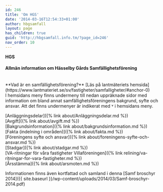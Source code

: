 ```yaml
---
id: 246
title: 'Om HGS'
date: '2014-03-16T12:54:33+01:00'
author: hbgsamfall
layout: page
has_children: true
guid: 'http://hbgsamfall.info.tm/?page_id=246'
nav_order: 10
---
```


**HGS**

#### **Allmän information om Hässelby Gårds Samfällighetsförening**  

<BR>
**Vad är en samfällighetsförening?**  
[Läs på lantmäteriets hemsida](https://www.lantmateriet.se/sv/fastigheter/samfalligheter/#anchor-0)

<BR>
I hemsidans meny finns undermeny till nedan uppräknade sidor med information om bland annat samfällighetsföreningens bakgrund, syfte och ansvar. Att det finns undermenyer är indikerat med ˅ i hemsidans meny.

[Anläggningsdelar]({% link about/Anläggningsdelar.md %})  
[Avgift]({% link about/avgift.md %})  
[Bakgrundsinformation]({% link about/bakgrundsinformation.md %})  
[Fakta (indelning i områden)]({% link about/fakta.md %})  
[Föreningens syfte och ansvar]({% link about/foreningens-syfte-och-ansvar.md %})  
[Stadgar]({% link about/stadgar.md %})  
[VA-ritningar för våra fastigheter Villaföreningen]({% link relining/va-ritningar-for-vara-fastigheter.md %})  
[Årsstämma]({% link about/arsmoten.md %})  

Informationen finns även kortfattad och samland i denna [Samf broschyr 2014]({{ site.baseurl }}/wp-content/uploads/2014/03/Samf-broschyr-2014.pdf)
